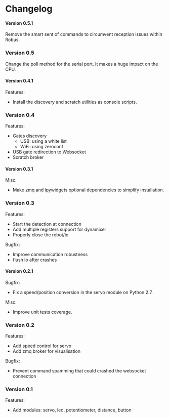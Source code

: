 # Changelog

#### Version 0.5.1

Remove the smart sent of commands to circumvent reception issues within Robus.

### Version 0.5

Change the poll method for the serial port. It makes a huge impact on the CPU.

#### Version 0.4.1

Features:
* Install the discovery and scratch utilities as console scripts.

### Version 0.4

Features:
* Gates discovery
  * USB: using a white list
  * WiFi: using zeroconf
* USB gate redirection to Websocket
* Scratch broker

#### Version 0.3.1

Misc:
* Make zmq and ipywidgets optional dependencies to simplify installation.

### Version 0.3

Features:
* Start the detection at connection
* Add multiple registers support for dynamixel
* Properly close the robot/io

Bugfix:
* Improve communication robustness
* flush io after crashes

#### Version 0.2.1

Bugfix:
* Fix a speed/position conversion in the servo module on Python 2.7.

Misc:
* Improve unit tests coverage.

### Version 0.2

Features:
* Add speed control for servo
* Add zmq broker for visualisation

Bugfix:
* Prevent command spamming that could crashed the websocket connection

### Version 0.1

Features:
* Add modules: servo, led, potentiometer, distance, button
